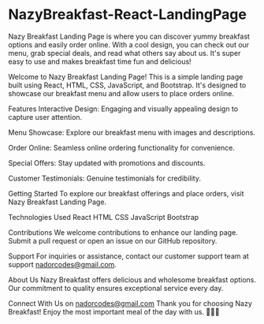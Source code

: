 # NazyBreakfast-React-LandingPage
 Nazy Breakfast Landing Page is where you can discover yummy breakfast options and easily order online. With a cool design, you can check out our menu, grab special deals, and read what others say about us. It's super easy to use and makes breakfast time fun and delicious!

Welcome to Nazy Breakfast Landing Page! This is a simple landing page built using React, HTML, CSS, JavaScript, and Bootstrap. It's designed to showcase our breakfast menu and allow users to place orders online.

Features
Interactive Design: Engaging and visually appealing design to capture user attention.

Menu Showcase: Explore our breakfast menu with images and descriptions.

Order Online: Seamless online ordering functionality for convenience.

Special Offers: Stay updated with promotions and discounts.

Customer Testimonials: Genuine testimonials for credibility.

Getting Started
To explore our breakfast offerings and place orders, visit Nazy Breakfast Landing Page.

Technologies Used
React
HTML
CSS
JavaScript
Bootstrap

Contributions
We welcome contributions to enhance our landing page. Submit a pull request or open an issue on our GitHub repository.

Support
For inquiries or assistance, contact our customer support team at support nadorcodes@gmail.com.

About Us
Nazy Breakfast offers delicious and wholesome breakfast options. Our commitment to quality ensures exceptional service every day.

Connect With Us
on nadorcodes@gmail.com
Thank you for choosing Nazy Breakfast! Enjoy the most important meal of the day with us. 🍳🥞🥓
